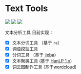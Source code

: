 # Text Tools 

 ![](https://img.shields.io/badge/Python-3.9-blue)  ![](https://img.shields.io/badge/PySide-6-blue)  <a href="https://github.com/casuallyName/text-tools/blob/main/LICENSE"><img src="https://img.shields.io/badge/License-Apache 2.0-blue"></a>

文本分析工具
目前实现：

- [x] 文本分词工具 （基于 `re`）
- [x] 词语挖掘工具
- [x] 分词工具 （基于 [jieba](https://github.com/fxsjy/jieba))
- [x] 文本聚类工具 (基于 [HanLP 1.x](https://github.com/hankcs/HanLP/tree/1.x))
- [x] 词云图制作工具 (基于[wordcloud](https://github.com/amueller/word_cloud))
